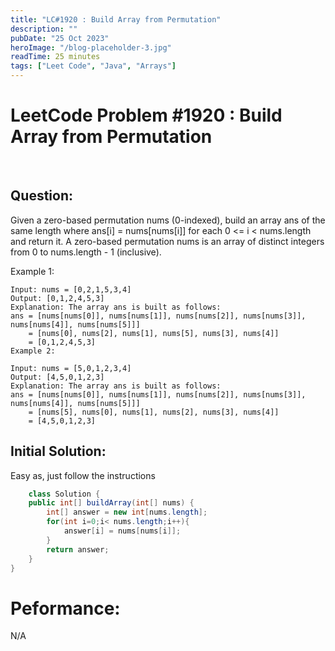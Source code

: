 ```yaml
---
title: "LC#1920 : Build Array from Permutation"
description: ""
pubDate: "25 Oct 2023"
heroImage: "/blog-placeholder-3.jpg"
readTime: 25 minutes
tags: ["Leet Code", "Java", "Arrays"]
---
```


# <b> LeetCode Problem #1920 : Build Array from Permutation</b>

<br>

## Question: <br/>

<p class="pl-6">
    Given a zero-based permutation nums (0-indexed), build an array ans of the same length where ans[i] = nums[nums[i]] for each 0 <= i < nums.length and return it.
    A zero-based permutation nums is an array of distinct integers from 0 to nums.length - 1 (inclusive).
</p>
<p>

Example 1:

    Input: nums = [0,2,1,5,3,4]
    Output: [0,1,2,4,5,3]
    Explanation: The array ans is built as follows:
    ans = [nums[nums[0]], nums[nums[1]], nums[nums[2]], nums[nums[3]], nums[nums[4]], nums[nums[5]]]
        = [nums[0], nums[2], nums[1], nums[5], nums[3], nums[4]]
        = [0,1,2,4,5,3]
    Example 2:

    Input: nums = [5,0,1,2,3,4]
    Output: [4,5,0,1,2,3]
    Explanation: The array ans is built as follows:
    ans = [nums[nums[0]], nums[nums[1]], nums[nums[2]], nums[nums[3]], nums[nums[4]], nums[nums[5]]]
        = [nums[5], nums[0], nums[1], nums[2], nums[3], nums[4]]
        = [4,5,0,1,2,3]

</p>

## Initial Solution:

<p class="pl-6">
    Easy as, just follow the instructions
</p>

```java
    class Solution {
    public int[] buildArray(int[] nums) {
        int[] answer = new int[nums.length];
        for(int i=0;i< nums.length;i++){
            answer[i] = nums[nums[i]];
        }
        return answer;
    }
}
```

# Peformance:

N/A
